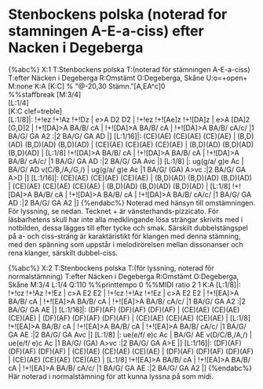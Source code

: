 # Stenbockens polska (noterad for stamningen A-E-a-ciss) efter Nacken i Degeberga

{%abc%}
X:1
T:Stenbockens polska
T:(noterad för stämningen A-E-a-ciss)
T:efter Näcken i Degeberga
R:Omstämt
O:Degeberga, Skåne
U:o=+open+
M:none
K:A
[K:C]
%
"@-20,30 Stämn."[A,EA^c]0 \
%%staffbreak
[M:3/4]\
[L:1/4]\
[K:C clef=treble]\
[L:1/8]|: !+!ez !+!Az !+!Dz | e>A D2 D2 | !+!ez !+![Ae]z !+![DA]z | e>A [DA]2 [G,D]2 | !+![DA]>A BA/B/ cA |
 !+![DA]>A BA/B/ cA | !+![DA]>A BA/B/ cA/c/ |1 BA/G/ GA A2 :|2 BA/G/ GA AD |]
[L:1/16]|: (CE)(AE) (CE)(AE) (CE)(AE) | (B,D)(AD) (B,D)(AD) (B,D)(AD) | (CE)(AE) (CE)(AE) (CE)(AE) | (B,D)(AD) (B,D)(AD) (B,D)(AD) |
[L:1/8] !+![DA]>A BA/B/ cA | !+![DA]>A BA/B/ cA | !+![DA]>A BA/B/ cA/c/ |1 BA/G/ GA AD :|2 BA/G/ GA Avc |] 
[L:1/8] |: ug(g/a/ g)e Ac | BA/G/ AD v(C/B,/A,/G,/) | ug(g/a/ g)e Ac |1 BA/G/ (GA) A>vc :|2 BA/G/ GA A>D |]
[L:1/16]|: (CE)(AE) (CE)(AE) (CE)(AE) | (B,D)(AD) (B,D)(AD) (B,D)(AD) | (CE)(AE) (CE)(AE) (CE)(AE) | (B,D)(AD) (B,D)(AD) (B,D)(AD) |
[L:1/8] !+![DA]>A BA/B/ cA | !+![DA]>A BA/B/ cA | !+![DA]>A BA/B/ cA/c/ |1 BA/G/ GA AD :|2 BA/G/ GA A2 |] 
{%endabc%}
Noterad med hänsyn till omstämningen. För lyssning, se nedan.
Tecknet + är vänsterhands-pizzicato.
För läsbarhetens skull har inte alla medklingande lösa strängar skrivits med i notbilden, dessa lägges till efter tycke och smak. Särskilt dubbelstängspel på a- och ciss-sträng är karaktäristikt för klangen med denna stämning, med den spänning som uppstår i melodirörelsen mellan dissonanser och rena klanger, särskilt dubbel-ciss.

{%abc%}
X:2
T:Stenbockens polska
T:(för lyssning, noterad för normalstämning)
T:efter Näcken i Degeberga
R:Omstämt
O:Degeberga, Skåne
M:3/4
L:1/4
Q:110
%%printtempo 0
%%MIDI ratio 2 1
K:A
[L:1/8]|: !+!cz !+!Az !+!Ez | c>A E2 E2 | !+!cz !+!Az !+!Ez | c>A E2 E2 | !+![EA]>A BA/B/ cA |
 !+![EA]>A BA/B/ cA | !+![EA]>A BA/B/ cA/c/ |1 BA/G/ GA A2 :|2 BA/G/ GA AE |]
[L:1/16]|: (DF)(AF) (DF)(AF) (DF)(AF) | (CE)(AE) (CE)(AE) (CE)(AE) | (DF)(AF) (DF)(AF) (DF)(AF) | (CE)(AE) (CE)(AE) (CE)(AE) |
[L:1/8] !+![EA]>A BA/B/ cA | !+![EA]>A BA/B/ cA | !+![EA]>A BA/B/ cA/c/ |1 BA/G/ GA AE :|2 BA/G/ GA Avc |] 
[L:1/8] |: ue(e/f/ e)c Ac | BA/G/ AE v(D/C/B,/A,/) | ue(e/f/ e)c Ac |1 BA/G/ (GA) A>vc :|2 BA/G/ GA A>E |]
[L:1/16]|: (DF)(AF) (DF)(AF) (DF)(AF) | (CE)(AE) (CE)(AE) (CE)(AE) | (DF)(AF) (DF)(AF) (DF)(AF) | (CE)(AE) (CE)(AE) (CE)(AE) |
[L:1/8] !+![EA]>A BA/B/ cA | !+![EA]>A BA/B/ cA | !+![EA]>A BA/B/ cA/c/ |1 BA/G/ GA AE :|2 BA/G/ GA A2 |] 
{%endabc%} 
Här noterad i normalstämning för att kunna lyssna på som midi.


